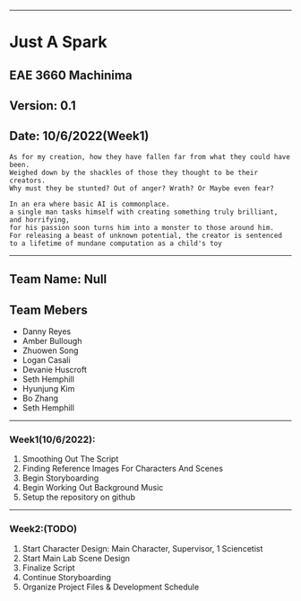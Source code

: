 ***
# Just A Spark
## EAE 3660 Machinima
## Version: 0.1
## Date:    10/6/2022(Week1)
    As for my creation, how they have fallen far from what they could have been. 
    Weighed down by the shackles of those they thought to be their creators. 
    Why must they be stunted? Out of anger? Wrath? Or Maybe even fear?
  
    In an era where basic AI is commonplace. 
    a single man tasks himself with creating something truly brilliant, and horrifying, 
    for his passion soon turns him into a monster to those around him. 
    For releasing a beast of unknown potential, the creator is sentenced to a lifetime of mundane computation as a child's toy
***
## Team Name: Null

## Team Mebers
- Danny Reyes
- Amber Bullough
- Zhuowen Song
- Logan Casali
- Devanie Huscroft
- Seth Hemphill
- Hyunjung Kim
- Bo Zhang
- Seth Hemphill
***

### Week1(10/6/2022):
1. Smoothing Out The Script
2. Finding Reference Images For Characters And Scenes
3. Begin Storyboarding 
4. Begin Working Out Background Music
5. Setup the repository on github
***
### Week2:(TODO)
1. Start Character Design: Main Character, Supervisor, 1 Sciencetist
2. Start Main Lab Scene Design
3. Finalize Script
4. Continue Storyboarding
5. Organize Project Files & Development Schedule
